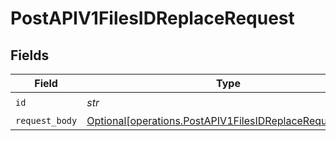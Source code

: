 # PostAPIV1FilesIDReplaceRequest


## Fields

| Field                                                                                                                    | Type                                                                                                                     | Required                                                                                                                 | Description                                                                                                              |
| ------------------------------------------------------------------------------------------------------------------------ | ------------------------------------------------------------------------------------------------------------------------ | ------------------------------------------------------------------------------------------------------------------------ | ------------------------------------------------------------------------------------------------------------------------ |
| `id`                                                                                                                     | *str*                                                                                                                    | :heavy_check_mark:                                                                                                       | N/A                                                                                                                      |
| `request_body`                                                                                                           | [Optional[operations.PostAPIV1FilesIDReplaceRequestBody]](../../models/operations/postapiv1filesidreplacerequestbody.md) | :heavy_minus_sign:                                                                                                       | N/A                                                                                                                      |
